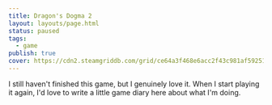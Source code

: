 ```yaml
---
title: Dragon's Dogma 2
layout: layouts/page.html
status: paused
tags:
  - game
publish: true
cover: https://cdn2.steamgriddb.com/grid/ce64a3f468e6acc2f43c981af59251c1.png
---
```

I still haven't finished this game, but I genuinely love it. When I start playing it again, I'd love to write a little game diary here about what I'm doing.